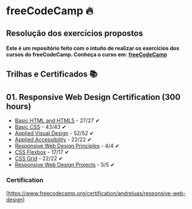 # freeCodeCamp :fire: 

## Resolução dos exercícios propostos

#### Este é um repositório feito com o intuito de realizar os exercícios dos cursos do freeCodeCamp. Conheça o curso em: [freeCodeCamp](https://www.freecodecamp.org/)

## Trilhas e Certificados :books: 

## 01. Responsive Web Design Certification (300 hours)

- [Basic HTML and HTML5](https://github.com/andreluas/freeCodeCamp/tree/main/01%20-%20Responsive%20Web%20Design%20Certification/01%20-%20Basic%20HTML%20and%20HTML5) - 27/27 ✔
- [Basic CSS](https://github.com/andreluas/freeCodeCamp/tree/main/01%20-%20Responsive%20Web%20Design%20Certification/02%20-%20Basic%20CSS) - 43/43 ✔
- [Applied Visual Design](https://github.com/andreluas/freeCodeCamp/tree/main/01%20-%20Responsive%20Web%20Design%20Certification/03%20-%20Applied%20Visual%20Design) - 52/52 ✔
- [Applied Accessibility](https://github.com/andreluas/freeCodeCamp/tree/main/01%20-%20Responsive%20Web%20Design%20Certification/04%20-%20Applied%20Accessibility) - 22/22 ✔
- [Responsive Web Design Principles](https://github.com/andreluas/freeCodeCamp/tree/main/01%20-%20Responsive%20Web%20Design%20Certification/05%20-%20Responsive%20Web%20Design%20Principles) - 4/4 ✔
- [CSS Flexbox](https://github.com/andreluas/freeCodeCamp/tree/main/01%20-%20Responsive%20Web%20Design%20Certification/06%20-%20CSS%20Flexbox) - 17/17 ✔
- [CSS Grid](https://github.com/andreluas/freeCodeCamp/tree/main/01%20-%20Responsive%20Web%20Design%20Certification/07%20-%20CSS%20Grid) - 22/22 ✔
- [Responsive Web Design Projects](https://github.com/andreluas/freeCodeCamp/tree/main/01%20-%20Responsive%20Web%20Design%20Certification/08%20-%20Responsive%20Web%20Design%20Projects) - 5/5 ✔

### Certification
[https://www.freecodecamp.org/certification/andreluas/responsive-web-design]